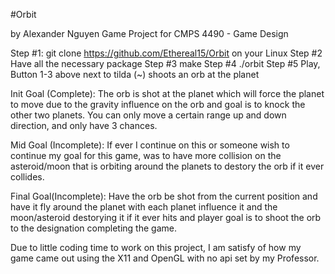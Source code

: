 #Orbit

by Alexander Nguyen
Game Project for CMPS 4490 - Game Design

Step #1: git clone https://github.com/Ethereal15/Orbit on your Linux 
Step #2 Have all the necessary package
Step #3 make
Step #4 ./orbit
Step #5 Play,   Button 1-3 above next to tilda (~) shoots an orb at the planet

Init Goal (Complete):
The orb is shot at the planet which will force the planet to move due to the gravity influence on the orb and goal is to knock the other two planets. You can only move a certain range up and down direction, and only have 3 chances. 

Mid Goal (Incomplete): 
If ever I continue on this or someone wish to continue my goal for this game, was to have more collision on the asteroid/moon that is orbiting around the planets to destory the orb if it ever collides.

Final Goal(Incomplete):
Have the orb be shot from the current position and have it fly around the planet with each planet influence it and the moon/asteroid destorying it if it ever hits and player goal is to shoot the orb to the designation completing the game. 


Due to little coding time to work on this project, I am satisfy of how my game came out using the X11 and OpenGL with no api set by my Professor. 
